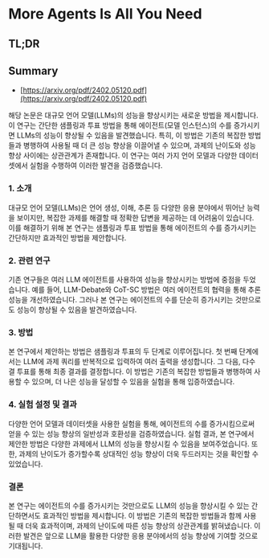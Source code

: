 # More Agents Is All You Need
## TL;DR
## Summary
- [https://arxiv.org/pdf/2402.05120.pdf](https://arxiv.org/pdf/2402.05120.pdf)

해당 논문은 대규모 언어 모델(LLMs)의 성능을 향상시키는 새로운 방법을 제시합니다. 이 연구는 간단한 샘플링과 투표 방법을 통해 에이전트(모델 인스턴스)의 수를 증가시키면 LLMs의 성능이 향상될 수 있음을 발견했습니다. 특히, 이 방법은 기존의 복잡한 방법들과 병행하여 사용될 때 더 큰 성능 향상을 이끌어낼 수 있으며, 과제의 난이도와 성능 향상 사이에는 상관관계가 존재합니다. 이 연구는 여러 가지 언어 모델과 다양한 데이터셋에서 실험을 수행하여 이러한 발견을 검증했습니다.

### 1. 소개
대규모 언어 모델(LLMs)은 언어 생성, 이해, 추론 등 다양한 응용 분야에서 뛰어난 능력을 보이지만, 복잡한 과제를 해결할 때 정확한 답변을 제공하는 데 어려움이 있습니다. 이를 해결하기 위해 본 연구는 샘플링과 투표 방법을 통해 에이전트의 수를 증가시키는 간단하지만 효과적인 방법을 제안합니다.

### 2. 관련 연구
기존 연구들은 여러 LLM 에이전트를 사용하여 성능을 향상시키는 방법에 중점을 두었습니다. 예를 들어, LLM-Debate와 CoT-SC 방법은 여러 에이전트의 협력을 통해 추론 성능을 개선하였습니다. 그러나 본 연구는 에이전트의 수를 단순히 증가시키는 것만으로도 성능이 향상될 수 있음을 발견하였습니다.

### 3. 방법
본 연구에서 제안하는 방법은 샘플링과 투표의 두 단계로 이루어집니다. 첫 번째 단계에서는 LLM에 과제 쿼리를 반복적으로 입력하여 여러 출력을 생성합니다. 그 다음, 다수결 투표를 통해 최종 결과를 결정합니다. 이 방법은 기존의 복잡한 방법들과 병행하여 사용할 수 있으며, 더 나은 성능을 달성할 수 있음을 실험을 통해 입증하였습니다.

### 4. 실험 설정 및 결과
다양한 언어 모델과 데이터셋을 사용한 실험을 통해, 에이전트의 수를 증가시킴으로써 얻을 수 있는 성능 향상의 일반성과 호환성을 검증하였습니다. 실험 결과, 본 연구에서 제안한 방법은 다양한 과제에서 LLM의 성능을 향상시킬 수 있음을 보여주었습니다. 또한, 과제의 난이도가 증가할수록 상대적인 성능 향상이 더욱 두드러지는 것을 확인할 수 있었습니다.

### 결론
본 연구는 에이전트의 수를 증가시키는 것만으로도 LLM의 성능을 향상시킬 수 있는 간단하면서도 효과적인 방법을 제시합니다. 이 방법은 기존의 복잡한 방법들과 함께 사용될 때 더욱 효과적이며, 과제의 난이도에 따른 성능 향상의 상관관계를 밝혀냈습니다. 이러한 발견은 앞으로 LLM을 활용한 다양한 응용 분야에서의 성능 향상에 기여할 것으로 기대됩니다.